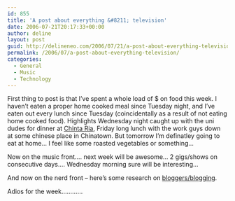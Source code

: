 ```yaml
---
id: 855
title: 'A post about everything &#8211; television'
date: 2006-07-21T20:17:33+00:00
author: deline
layout: post
guid: http://delineneo.com/2006/07/21/a-post-about-everything-television/
permalink: /2006/07/a-post-about-everything-television/
categories:
  - General
  - Music
  - Technology
---
```

First thing to post is that I&#8217;ve spent a whole load of $ on food this week. I haven&#8217;t eaten a proper home cooked meal since Tuesday night, and I&#8217;ve eaten out every lunch since Tuesday (coincidentally as a result of not eating home cooked food). Highlights Wednesday night caught up with the uni dudes for dinner at [Chinta Ria](http://www.chintaria.com/), Friday long lunch with the work guys down at some chinese place in Chinatown. But tomorrow I&#8217;m definatley going to eat at home&#8230; I feel like some roasted vegetables or something&#8230;

Now on the music front&#8230;. next week will be awesome&#8230; 2 gigs/shows on consecutive days&#8230;. Wednesday morning sure will be interesting&#8230;

And now on the nerd front &#8211; here&#8217;s some research on [bloggers/blogging](http://pewresearch.org/reports/?ReportID=36).

Adios for the week&#8230;&#8230;&#8230;&#8230;
